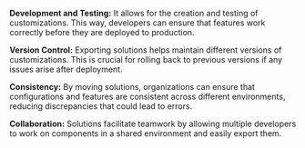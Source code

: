 **Development and Testing:** It allows for the creation and testing of customizations. This way, developers can ensure that features work correctly before they are deployed to production.

**Version Control:** Exporting solutions helps maintain different versions of customizations. This is crucial for rolling back to previous versions if any issues arise after deployment.

**Consistency:** By moving solutions, organizations can ensure that configurations and features are consistent across different environments, reducing discrepancies that could lead to errors.

**Collaboration:** Solutions facilitate teamwork by allowing multiple developers to work on components in a shared environment and easily export them.
